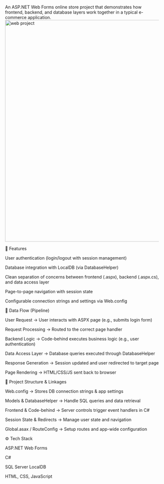 An ASP.NET Web Forms online store project that demonstrates how frontend, backend, and database layers work together in a typical e-commerce application.
<img width="1087" height="727" alt="web project" src="https://github.com/user-attachments/assets/b2c34240-a8cd-4ad2-9952-53febcd20a97" />

🚀 Features

User authentication (login/logout with session management)

Database integration with LocalDB (via DatabaseHelper)

Clean separation of concerns between frontend (.aspx), backend (.aspx.cs), and data access layer

Page-to-page navigation with session state

Configurable connection strings and settings via Web.config

🔄 Data Flow (Pipeline)

User Request → User interacts with ASPX page (e.g., submits login form)

Request Processing → Routed to the correct page handler

Backend Logic → Code-behind executes business logic (e.g., user authentication)

Data Access Layer → Database queries executed through DatabaseHelper

Response Generation → Session updated and user redirected to target page

Page Rendering → HTML/CSS/JS sent back to browser

🧩 Project Structure & Linkages

Web.config → Stores DB connection strings & app settings

Models & DatabaseHelper → Handle SQL queries and data retrieval

Frontend & Code-behind → Server controls trigger event handlers in C#

Session State & Redirects → Manage user state and navigation

Global.asax / RouteConfig → Setup routes and app-wide configuration

⚙️ Tech Stack

ASP.NET Web Forms

C#

SQL Server LocalDB

HTML, CSS, JavaScript

